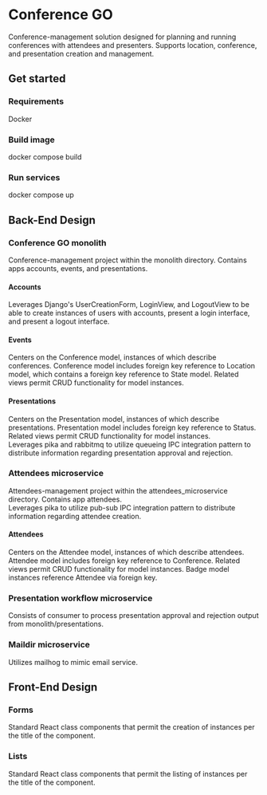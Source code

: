 # Conference GO
Conference-management solution designed for planning and running  conferences with attendees and presenters. Supports location, conference, and presentation creation and management.

## Get started

### Requirements
Docker

### Build image
docker compose build

### Run services
docker compose up



## Back-End Design

### Conference GO monolith
Conference-management project within the monolith directory. Contains apps accounts, events, and presentations.

#### Accounts
Leverages Django's UserCreationForm, LoginView, and LogoutView to be able to create instances of users with accounts, present a login interface, and present a logout interface.

#### Events
Centers on the Conference model, instances of which describe conferences. Conference model includes foreign key reference to Location model, which contains a foreign key reference to State model. Related views permit CRUD functionality for model instances.

#### Presentations
Centers on the Presentation model, instances of which describe presentations. Presentation model includes foreign key reference to Status. Related views permit CRUD functionality for model instances. </br>
Leverages pika and rabbitmq to utilize queueing IPC integration pattern to distribute information regarding presentation approval and rejection.


### Attendees microservice
Attendees-management project within the attendees_microservice directory. Contains app attendees. </br>
Leverages pika to utilize pub-sub IPC integration pattern to distribute information regarding attendee creation.

#### Attendees
Centers on the Attendee model, instances of which describe attendees. Attendee model includes foreign key reference to Conference. Related views permit CRUD functionality for model instances. Badge model instances reference Attendee via foreign key.

### Presentation workflow microservice
Consists of consumer to process presentation approval and rejection output from monolith/presentations.

### Maildir microservice
Utilizes mailhog to mimic email service.


## Front-End Design

### Forms
Standard React class components that permit the creation of instances per the title of the component.

### Lists
Standard React class components that permit the listing of instances per the title of the component.
